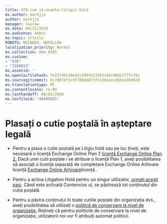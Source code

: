 ```yaml
---
title: 976-cum să-enable-litigii-hold
ms.author: markjjo
author: markjjo
manager: lauraw
ms.date: 04/21/2020
ms.audience: Admin
ms.topic: article
ROBOTS: NOINDEX, NOFOLLOW
localization_priority: Normal
ms.collection: Adm_O365
ms.custom:
- "976"
- "3100023"
ms.assetid: ''
ms.openlocfilehash: fe21746110ed2cb99fb13563c84c966e277fc70c
ms.sourcegitcommit: bc7d6f4f3c9f7060d073f5130e1ec856e248d020
ms.translationtype: MT
ms.contentlocale: ro-RO
ms.lasthandoff: 06/02/2020
ms.locfileid: "44495825"
---
```

# <a name="place-a-mailbox-on-legal-hold"></a>Plasați o cutie poștală în așteptare legală

- Pentru a plasa o cutie poștală pe Litigiu hold sau pe loc țineți, este necesară o licență Exchange Online Plan 2 [licență Exchange Online Plan 2.](https://docs.microsoft.com/office365/servicedescriptions/office-365-platform-service-description/office-365-plan-options) Dacă unei cutii poștale i se atribuie o licență Plan 1, aveți posibilitatea să asociați o licență separată de completare Exchange Online Arhivare licență [Exchange Online Arhivare](https://docs.microsoft.com/office365/servicedescriptions/exchange-online-archiving-service-description)licență .

- Pentru a activa Litigation Hold pentru un singur utilizator, [urmați acești pași](https://docs.microsoft.com/microsoft-365/compliance/create-a-litigation-hold). Când este activată Contencios ul, se păstrează tot conținutul din cutia poștală.

- Pentru a păstra conținutul în toate cutiile poștale din organizația dvs., aveți posibilitatea să utilizați o [politică de conservare la nivel de organizație.](https://docs.microsoft.com/microsoft-365/compliance/retention-policies#applying-a-retention-policy-to-an-entire-organization-or-specific-locations) Rețineți că pentru politicile de conservare la nivel de organizație, utilizatorii noi vor fi atribuiți automat politicii.
